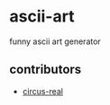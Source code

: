 # ascii-art

funny ascii art generator

## contributors

- [circus-real](https://github.com/circus-real/)
